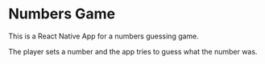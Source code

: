 # Numbers Game

This is a React Native App for a numbers guessing game.

The player sets a number and the app tries to guess what the number was.